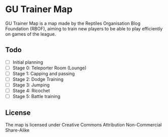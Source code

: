 GU Trainer Map
==============
GU Trainer Map is a map made by the Reptiles Organisation Blog Foundation (RBOF), aiming to train new players to be able to play efficiently on games of the league.

Todo
----
- [ ] Initial planning
- [ ] Stage 0: Teleporter Room (Lounge)
- [ ] Stage 1: Capping and passing
- [ ] Stage 2: Dodge Training
- [ ] Stage 3: Jumping
- [ ] Stage 4: Ricochet
- [ ] Stage 5: Battle training

License
-------
The map is licensed under Creative Commons Attribution Non-Commercial Share-Alike
